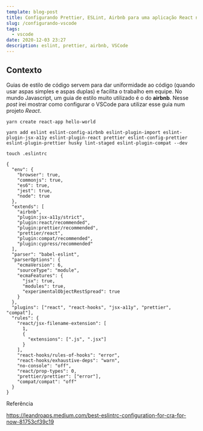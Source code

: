 ```yaml
---
template: blog-post
title: Configurando Prettier, ESLint, Airbnb para uma aplicação React no VSCode
slug: /configurando-vscode
tags:
  - vscode
date: 2020-12-03 23:27
description: eslint, prettier, airbnb, VSCode
---
```

## Contexto

Guias de estilo de código servem para dar uniformidade ao código (quando usar aspas simples e aspas duplas) e facilita o trabalho em equipe. No mundo Javascript, um guia de estilo muito utilizado é o do **airbnb**. Nesse _post_ irei mostrar como configurar o VSCode para utilizar esse guia num projeto *React*.


```terminal
yarn create react-app hello-world

yarn add eslint eslint-config-airbnb eslint-plugin-import eslint-plugin-jsx-a11y eslint-plugin-react prettier eslint-config-prettier eslint-plugin-prettier husky lint-staged eslint-plugin-compat --dev

touch .eslintrc

{
  "env": {
    "browser": true,
    "commonjs": true,
    "es6": true,
    "jest": true,
    "node": true
  },
  "extends": [
    "airbnb",
    "plugin:jsx-a11y/strict",
    "plugin:react/recommended",
    "plugin:prettier/recommended",
    "prettier/react",
    "plugin:compat/recommended",
    "plugin:cypress/recommended"
  ],
  "parser": "babel-eslint",
  "parserOptions": {
    "ecmaVersion": 6,
    "sourceType": "module",
    "ecmaFeatures": {
      "jsx": true,
      "modules": true,
      "experimentalObjectRestSpread": true
    }
  },
  "plugins": ["react", "react-hooks", "jsx-a11y", "prettier", "compat"],
  "rules": {
    "react/jsx-filename-extension": [
      1,
      {
        "extensions": [".js", ".jsx"]
      }
    ],
    "react-hooks/rules-of-hooks": "error",
    "react-hooks/exhaustive-deps": "warn",
    "no-console": "off",
    "react/prop-types": 0,
    "prettier/prettier": ["error"],
    "compat/compat": "off"
  }
}
```

Referência

https://leandroaps.medium.com/best-eslintrc-configuration-for-cra-for-now-81753cf39c19